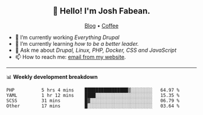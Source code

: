 <h2 align="center">👋 Hello! I'm Josh Fabean.</h2>
<p align="center">
  <a href="https://joshfabean.com">Blog</a> •
  <a href="https://www.buymeacoffee.com/LSxne6Yr4">Coffee</a>
</p>

- 🔭 I’m currently working *Everything Drupal*
- 🌱 I’m currently learning *how to be a better leader.*
- 💬 Ask me about *Drupal, Linux, PHP, Docker, CSS and JavaScript*
- 📫 How to reach me: [email from my website](https://joshfabean.com).

-------

📊 **Weekly development breakdown**
<!--START_SECTION:waka-->

```text
PHP          5 hrs 4 mins    ████████████████▒░░░░░░░░   64.97 %
YAML         1 hr 12 mins    ████░░░░░░░░░░░░░░░░░░░░░   15.35 %
SCSS         31 mins         █▓░░░░░░░░░░░░░░░░░░░░░░░   06.79 %
Other        17 mins         █░░░░░░░░░░░░░░░░░░░░░░░░   03.64 %
```

<!--END_SECTION:waka-->

<!--
**fabean/fabean** is a ✨ _special_ ✨ repository because its `README.md` (this file) appears on your GitHub profile.

Here are some ideas to get you started:

- 🔭 I’m currently working on ...
- 🌱 I’m currently learning ...
- 👯 I’m looking to collaborate on ...
- 🤔 I’m looking for help with ...
- 💬 Ask me about ...
- 📫 How to reach me: ...
- 😄 Pronouns: ...
- ⚡ Fun fact: ...
-->
